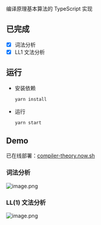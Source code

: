 编译原理基本算法的 TypeScript 实现

## 已完成

- [x] 词法分析
- [x] LL1 文法分析

## 运行

- 安装依赖

  ```bash
  yarn install
  ```

- 运行

  ```shell
  yarn start
  ```
  
## Demo
已在线部署：[compiler-theory.now.sh](compiler-theory.now.sh)

### 词法分析

![image.png](https://i.loli.net/2020/05/16/6QRTCg8HdwX3lay.png)

### LL(1) 文法分析

![image.png](https://i.loli.net/2020/05/16/Iiw7yQ2DlYWrNef.png)



  

